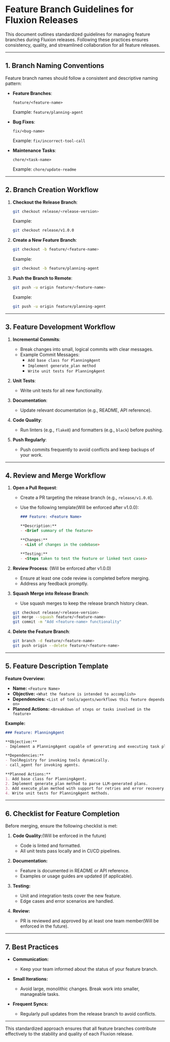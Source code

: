 # Feature Branch Guidelines for Fluxion Releases

This document outlines standardized guidelines for managing feature branches during Fluxion releases. Following these practices ensures consistency, quality, and streamlined collaboration for all feature releases.

---

## **1. Branch Naming Conventions**

Feature branch names should follow a consistent and descriptive naming pattern:

- **Feature Branches**:
  ```
  feature/<feature-name>
  ```
  Example: `feature/planning-agent`

- **Bug Fixes**:
  ```
  fix/<bug-name>
  ```
  Example: `fix/incorrect-tool-call`

- **Maintenance Tasks**:
  ```
  chore/<task-name>
  ```
  Example: `chore/update-readme`

---

## **2. Branch Creation Workflow**

1. **Checkout the Release Branch**:
   ```bash
   git checkout release/<release-version>
   ```
   Example:
   ```bash
   git checkout release/v1.0.0
   ```

2. **Create a New Feature Branch**:
   ```bash
   git checkout -b feature/<feature-name>
   ```
   Example:
   ```bash
   git checkout -b feature/planning-agent
   ```

3. **Push the Branch to Remote**:
   ```bash
   git push -u origin feature/<feature-name>
   ```
   Example:
   ```bash
   git push -u origin feature/planning-agent
   ```

---

## **3. Feature Development Workflow**

1. **Incremental Commits**:
   - Break changes into small, logical commits with clear messages.
   - Example Commit Messages:
     - `Add base class for PlanningAgent`
     - `Implement generate_plan method`
     - `Write unit tests for PlanningAgent`

2. **Unit Tests**:
   - Write unit tests for all new functionality.

3. **Documentation**:
   - Update relevant documentation (e.g., README, API reference).

4. **Code Quality**:
   - Run linters (e.g., `flake8`) and formatters (e.g., `black`) before pushing.

5. **Push Regularly**:
   - Push commits frequently to avoid conflicts and keep backups of your work.

---

## **4. Review and Merge Workflow**

1. **Open a Pull Request**:
   - Create a PR targeting the release branch (e.g., `release/v1.0.0`).
   - Use the following template(Will be enforced after v1.0.0):

     ```markdown
     ### Feature: <Feature Name>

     **Description:**
     - <Brief summary of the feature>

     **Changes:**
     - <List of changes in the codebase>

     **Testing:**
     - <Steps taken to test the feature or linked test cases>
     ```

2. **Review Process**: (Will be enforced after v1.0.0)
   - Ensure at least one code review is completed before merging.
   - Address any feedback promptly.

3. **Squash Merge into Release Branch**:
   - Use squash merges to keep the release branch history clean.
   ```bash
   git checkout release/<release-version>
   git merge --squash feature/<feature-name>
   git commit -m "Add <feature-name> functionality"
   ```

4. **Delete the Feature Branch**:
   ```bash
   git branch -d feature/<feature-name>
   git push origin --delete feature/<feature-name>
   ```

---

## **5. Feature Description Template**

**Feature Overview:**
- **Name:** `<Feature Name>`
- **Objective:** `<What the feature is intended to accomplish>`
- **Dependencies:** `<List of tools/agents/workflows this feature depends on>`
- **Planned Actions:** `<Breakdown of steps or tasks involved in the feature>`

**Example:**
```markdown
### Feature: PlanningAgent

**Objective:**
- Implement a PlanningAgent capable of generating and executing task plans using tool and agent calls.

**Dependencies:**
- ToolRegistry for invoking tools dynamically.
- call_agent for invoking agents.

**Planned Actions:**
1. Add base class for PlanningAgent.
2. Implement generate_plan method to parse LLM-generated plans.
3. Add execute_plan method with support for retries and error recovery.
4. Write unit tests for PlanningAgent methods.
```

---

## **6. Checklist for Feature Completion**

Before merging, ensure the following checklist is met:

1. **Code Quality:**(Will be enforced in the future)
   - Code is linted and formatted.
   - All unit tests pass locally and in CI/CD pipelines.

2. **Documentation:**
   - Feature is documented in README or API reference.
   - Examples or usage guides are updated (if applicable).

3. **Testing:**
   - Unit and integration tests cover the new feature.
   - Edge cases and error scenarios are handled.

4. **Review:**
   - PR is reviewed and approved by at least one team member(Will be enforced in the future).

---

## **7. Best Practices**

- **Communication:**
  - Keep your team informed about the status of your feature branch.

- **Small Iterations:**
  - Avoid large, monolithic changes. Break work into smaller, manageable tasks.

- **Frequent Syncs:**
  - Regularly pull updates from the release branch to avoid conflicts.

---

This standardized approach ensures that all feature branches contribute effectively to the stability and quality of each Fluxion release.

